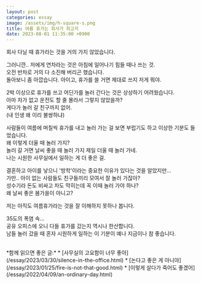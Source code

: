 ```yaml
---
layout: post
categories: essay
image: /assets/img/h-square-s.png
title: 여름 휴가는 회사가 최고지
date: 2023-08-01 11:35:00 +0900
---
```


회사 다닐 때 휴가라는 것을 거의 가지 않았습니다.

그러니깐.. 저에게 연차라는 것은 아침에 일어나기 힘들 때나 쓰는 것.  
오전 반차로 거의 다 소진해 버리곤 했습니다.  
돌아보니 좀 아깝습니다. 아이고, 휴가를 쓸 거면 제대로 쓰지 저게 뭐야.

2박 이상으로 휴가를 쓰고 어딘가를 놀러 간다는 것은 상상하기 어려웠습니다.  
아마 차가 없고 운전도 할 줄 몰라서 그렇지 않았을까?  
게다가 놀러 갈 친구까지 없어.  
(내 인생 왜 이리 불쌍하냐)

사람들이 여름에 며칠씩 휴가를 내고 놀러 가는 걸 보면 부럽기도 하고 이상한 기분도 들었습니다.  
왜 이렇게 더울 때 놀러 가지?  
놀러 갈 거면 날씨 좋을 때 놀러 가지 제일 더울 때 놀러 가네.  
나는 시원한 사무실에서 일하는 게 더 좋은 걸.

결혼하고 아이를 낳으니 '방학'이라는 중요한 이유가 있다는 것을 알았지만...  
가만.. 아이 없는 사람들도 친구들끼리 모여서 잘 놀러 가잖아?  
성수기라 돈도 비싸고 차도 막히는데 꼭 이때 놀러 가야 하나?  
왜 날씨 좋은 봄가을이 아니고?

저는 아직도 여름휴가라는 것을 잘 이해하지 못하나 봅니다.

35도의 폭염 속...  
공유 오피스에 오니 다들 휴가를 갔는지 역시나 한산합니다.   
남들 놀러 갔을 때 혼자 시원하게 일하는 이 기분이 예나 지금이나 참 좋습니다.

<br>
*함께 읽으면 좋은 글:*
* [사무실의 고요함이 너무 좋아](/essay/2023/03/30/silence-in-the-office.html)
* [논다고 좋은 게 아니야](/essay/2023/01/25/fire-is-not-that-good.html)
* [이렇게 살다가 죽어도 좋겠어](/essay/2022/04/09/an-ordinary-day.html)